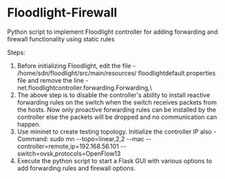 # Floodlight-Firewall
Python script to implement Floodlight controller for adding forwarding and firewall functionality using static rules

Steps:
1. Before initializing Floodlight, edit the file - /home/sdn/floodlight/src/main/resources/ floodlightdefault.properties file and remove the line - net.floodlightcontroller.forwarding.Forwarding,\
2. The above step is to disable the controller's ability to install reactive forwarding rules on the switch when the switch receives packets from the hosts. Now only proactive forwarding rules can be installed by the controller else the packets will be dropped and no communication can happen.
3. Use mininet to create testing topology. Initialize the controller IP also - Command: sudo mn --topo=linear,2,2 --mac --controller=remote,ip=192.168.56.101 --switch=ovsk,protocols=OpenFlow13
4. Execute the python script to start a Flask GUI with various options to add forwarding rules and firewall options.
